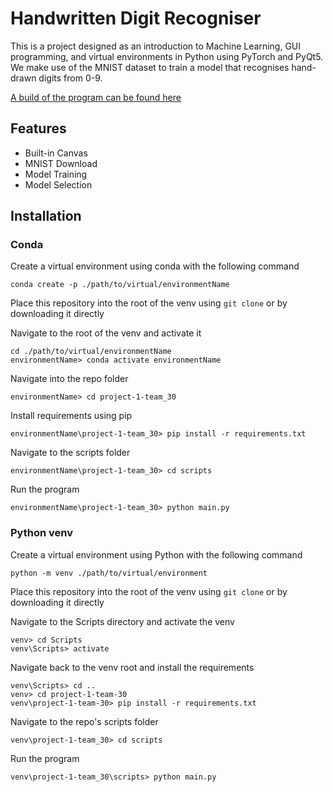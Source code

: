 # Handwritten Digit Recogniser
This is a project designed as an introduction to Machine Learning, GUI programming, and virtual environments in Python using PyTorch and PyQt5. We make use of the MNIST dataset to train a model that recognises hand-drawn digits from 0-9.

[A build of the program can be found here](https://drive.google.com/file/d/1VFNP28p9HTdPhUbAlT9KdHUDE8MV67dP/view?usp=sharing)

## Features

  * Built-in Canvas
  * MNIST Download
  * Model Training
  * Model Selection

## Installation

### Conda

Create a virtual environment using conda with the following command

```
conda create -p ./path/to/virtual/environmentName
```

Place this repository into the root of the venv using ```git clone``` or by downloading it directly

Navigate to the root of the venv and activate it

```
cd ./path/to/virtual/environmentName
environmentName> conda activate environmentName
```

Navigate into the repo folder

```
environmentName> cd project-1-team_30
```

Install requirements using pip

```
environmentName\project-1-team_30> pip install -r requirements.txt
```

Navigate to the scripts folder

```
environmentName\project-1-team_30> cd scripts
```

Run the program 

```
environmentName\project-1-team_30> python main.py
```

### Python venv

Create a virtual environment using Python with the following command

```
python -m venv ./path/to/virtual/environment
```

Place this repository into the root of the venv using ```git clone``` or by downloading it directly

Navigate to the Scripts directory and activate the venv

```
venv> cd Scripts
venv\Scripts> activate
```

Navigate back to the venv root and install the requirements

```
venv\Scripts> cd ..
venv> cd project-1-team-30
venv\project-1-team-30> pip install -r requirements.txt
```

Navigate to the repo's scripts folder

```
venv\project-1-team_30> cd scripts
```

Run the program 

```
venv\project-1-team_30\scripts> python main.py
```
